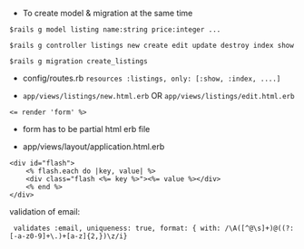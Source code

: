 - To create model & migration at the same time

```$rails g model listing name:string price:integer ...```

```$rails g controller listings new create edit update destroy index show```

```$rails g migration create_listings```

- config/routes.rb
```resources :listings, only: [:show, :index, ....]```


- `app/views/listings/new.html.erb` OR `app/views/listings/edit.html.erb`

```
<= render 'form' %>
```
- form has to be partial html erb file


- app/views/layout/application.html.erb
```
<div id="flash">
    <% flash.each do |key, value| %>
    <div class="flash <%= key %>"><%= value %></div>
    <% end %>
</div>
```

validation of email:
```
 validates :email, uniqueness: true, format: { with: /\A([^@\s]+)@((?:[-a-z0-9]+\.)+[a-z]{2,})\z/i}
 ```
